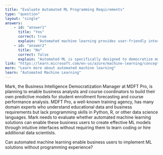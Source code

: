 ```yaml
---
title: "Evaluate Automated ML Programming Requirements"
type: "question"
layout: "single"
answers:
    - id: "answer1"
      title: "Yes"
      correct: true
      explain: "Automated machine learning provides user-friendly interfaces and automated processes that allow users to build ML models without writing code or having extensive programming knowledge."
    - id: "answer2"
      title: "No"
      correct: false
      explain: "Automated ML is specifically designed to democratize machine learning by removing programming barriers and enabling business users to create ML solutions through guided interfaces."
link: "https://learn.microsoft.com/en-us/azure/machine-learning/concept-automated-ml"
more: "Learn more about automated machine learning"
learn: "Automated Machine Learning"
---
```


Mark, the Business Intelligence Democratization Manager at MDFT Pro, is planning to enable business analysts and course coordinators to build their own predictive models for student enrollment forecasting and course performance analysis. MDFT Pro, a well-known training agency, has many domain experts who understand educational data and business requirements but lack programming skills in Python, R, or other data science languages. Mark needs to evaluate whether automated machine learning solutions can enable these business users to create effective ML models through intuitive interfaces without requiring them to learn coding or hire additional data scientists.

Can automated machine learning enable business users to implement ML solutions without programming experience?

